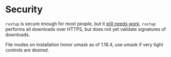 # Security

`rustup` is secure enough for most people, but it [still needs work][s].
`rustup` performs all downloads over HTTPS, but does not yet validate
signatures of downloads.

[s]: https://github.com/rust-lang/rustup/issues?q=is%3Aopen+is%3Aissue+label%3Asecurity

File modes on installation honor umask as of 1.18.4, use umask if very tight
controls are desired.
